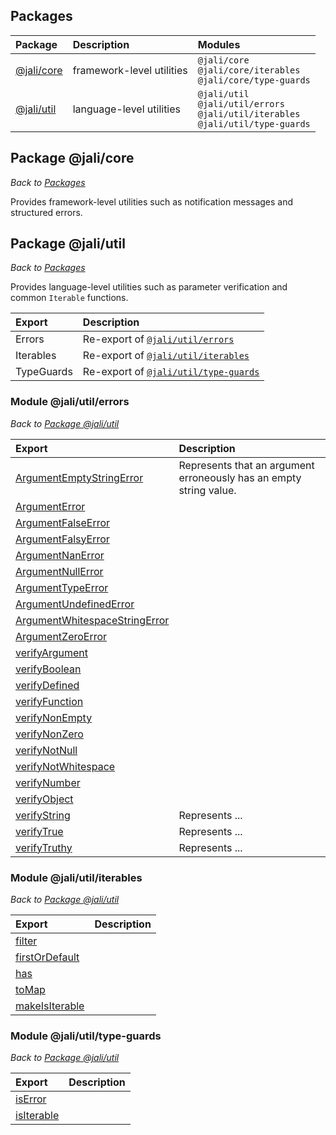 ## Packages

|Package|Description|Modules|
|:-|:-|:-|
|[@jali/core](overview.html#package-jali-core)|framework-level utilities|`@jali/core`<br>`@jali/core/iterables`<br>`@jali/core/type-guards`|
|[@jali/util](overview.html#package-jali-util)|language-level utilities|`@jali/util`<br>`@jali/util/errors`<br>`@jali/util/iterables`<br>`@jali/util/type-guards`|

## Package @jali/core
_Back to [Packages](overview.html#packages)_

Provides framework-level utilities such as notification messages and structured errors.

## Package @jali/util
_Back to [Packages](overview.html#packages)_

Provides language-level utilities such as parameter verification and common `Iterable` functions.

|Export|Description|
|:-|:-|
|Errors|Re-export of [`@jali/util/errors`](overview.html#module-jali-util-errors)|
|Iterables|Re-export of [`@jali/util/iterables`](overview.html#module-jali-util-iterables)|
|TypeGuards|Re-export of [`@jali/util/type-guards`](overview.html#module-jali-util-type-guards)|

### Module @jali/util/errors
_Back to [Package @jali/util](overview.html#package-jali-util)_

|Export|Description|
|:-|:-|
|[ArgumentEmptyStringError]|Represents that an argument erroneously has an empty string value.|
|[ArgumentError]||
|[ArgumentFalseError]||
|[ArgumentFalsyError]||
|[ArgumentNanError]||
|[ArgumentNullError]||
|[ArgumentTypeError]||
|[ArgumentUndefinedError]||
|[ArgumentWhitespaceStringError]||
|[ArgumentZeroError]||
|[verifyArgument]||
|[verifyBoolean]||
|[verifyDefined]||
|[verifyFunction]||
|[verifyNonEmpty]||
|[verifyNonZero]||
|[verifyNotNull]||
|[verifyNotWhitespace]||
|[verifyNumber]||
|[verifyObject]||
|[verifyString]|Represents ...|
|[verifyTrue]|Represents ...|
|[verifyTruthy]|Represents ...|


[ArgumentEmptyStringError]: ../class/all/@jali/util/src/argument-empty-string-error.js~ArgumentEmptyStringError.html
[ArgumentError]: ../class/all/@jali/util/src/argument-error.js~ArgumentError.html
[ArgumentFalseError]: ../class/all/@jali/util/src/argument-false-error.js~ArgumentFalseError.html
[ArgumentFalsyError]: ../class/all/@jali/util/src/argument-falsy-error.js~ArgumentFalsyError.html
[ArgumentNanError]: ../class/all/@jali/util/src/argument-nan-error.js~ArgumentNanError.html
[ArgumentNullError]: ../class/all/@jali/util/src/argument-null-error.js~ArgumentNullError.html
[ArgumentTypeError]: ../class/all/@jali/util/src/argument-type-error.js~ArgumentTypeError.html
[ArgumentUndefinedError]: ../class/all/@jali/util/src/argument-undefined-error.js~ArgumentUndefinedError.html
[ArgumentWhitespaceStringError]: ../class/all/@jali/util/src/argument-whitespace-string-error.js~ArgumentWhitespaceStringError.html
[ArgumentZeroError]: ../class/all/@jali/util/src/argument-zero-error.js~ArgumentZeroError.html
[verifyArgument]: ../function/index.html#static-function-verifyArgument
[verifyBoolean]: ../function/index.html#static-function-verifyBoolean
[verifyDefined]: ../function/index.html#static-function-verifyDefined
[verifyFunction]: ../function/index.html#static-function-verifyFunction
[verifyIterable]: ../function/index.html#static-function-verifyIterable
[verifyNonEmpty]: ../function/index.html#static-function-verifyNonEmpty
[verifyNonZero]: ../function/index.html#static-function-verifyNonZero
[verifyNotNull]: ../function/index.html#static-function-verifyNotNull
[verifyNotWhitespace]: ../function/index.html#static-function-verifyNotWhitespace
[verifyNumber]: ../function/index.html#static-function-verifyNumber
[verifyObject]: ../function/index.html#static-function-verifyObject
[verifyString]: ../function/index.html#static-function-verifyString
[verifyTrue]: ../function/index.html#static-function-verifyTrue
[verifyTruthy]: ../function/index.html#static-function-verifyTruthy


### Module @jali/util/iterables
_Back to [Package @jali/util](overview.html#package-jali-util)_

|Export|Description|
|:-|:-|
|[filter]||
|[firstOrDefault]||
|[has]||
|[toMap]||
|[makeIsIterable]||

[filter]: ../function/index.html#static-function-filter
[firstOrDefault]: ../function/index.html#static-function-firstOrDefault
[has]: ../function/index.html#static-function-has
[toMap]: ../function/index.html#static-function-toMap
[makeIsIterable]: ../function/index.html#static-function-makeIsIterable

### Module @jali/util/type-guards
_Back to [Package @jali/util](overview.html#package-jali-util)_

|Export|Description|
|:-|:-|
|[isError]||
|[isIterable]||

[isError]: ../function/index.html#static-function-isError
[isIterable]: ../function/index.html#static-function-

